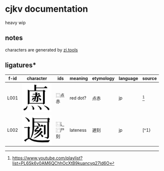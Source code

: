 # cjkv documentation

heavy wip

## notes

characters are generated by [zi.tools](https://zi.tools/?secondary=ids)

## ligatures\*

| f-id | character             | ids      | meaning  | etymology | language | source |
| ---- | --------------------- | -------- | -------- | --------- | -------- | ------ |
| L001 | ![L001.svg](L001.svg) | ⿴点赤    | red dot? | 点赤       | jp       | [^1]   |
| L002 | ![L002.svg](L002.svg) | ⿺辶⿸尸刻 | lateness | 遅刻       | jp       | [^1}   |

[^1]: <https://www.youtube.com/playlist?list=PL6Sk6v0AM6QChhOcXtB9kuancyq27ld6O>
